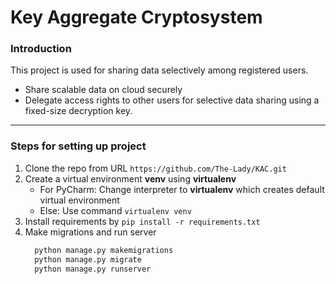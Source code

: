 Key Aggregate Cryptosystem
======


### Introduction
This project is used for sharing data selectively among registered users.
- Share scalable data on cloud securely
- Delegate access rights to other users for selective data sharing using a fixed-size decryption key.

---

### Steps for setting up project
1. Clone the repo from URL `https://github.com/The-Lady/KAC.git`
2. Create a virtual environment **venv** using **virtualenv**
    - For PyCharm: Change interpreter to **virtualenv** which creates default virtual environment
    - Else: Use command `virtualenv venv`
3. Install requirements by `pip install -r requirements.txt`
4. Make migrations and run server
    ```bash
      python manage.py makemigrations
      python manage.py migrate
      python manage.py runserver
    ```
